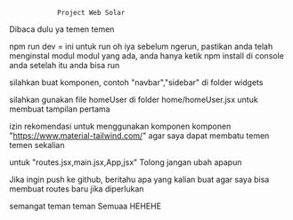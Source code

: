                 Project Web Solar

Dibaca dulu ya temen temen

npm run dev = ini untuk run
oh iya sebelum ngerun, pastikan anda telah menginstal modul modul yang ada, anda hanya ketik npm install di console anda setelah itu anda bisa run

silahkan buat komponen, contoh "navbar","sidebar" di folder widgets

silahkan gunakan file homeUser di folder home/homeUser.jsx untuk membuat tampilan pertama 

izin rekomendasi untuk menggunakan komponen komponen "https://www.material-tailwind.com/" agar saya dapat membatu temen temen sekalian

untuk "routes.jsx,main.jsx,App,jsx" Tolong jangan ubah apapun 

Jika ingin push ke github, beritahu apa yang kalian buat agar saya bisa membuat routes baru jika diperlukan


semangat teman teman Semuaa HEHEHE

